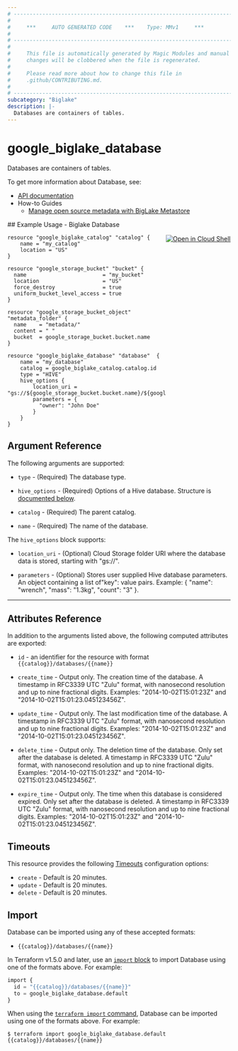 ```yaml
---
# ----------------------------------------------------------------------------
#
#     ***     AUTO GENERATED CODE    ***    Type: MMv1     ***
#
# ----------------------------------------------------------------------------
#
#     This file is automatically generated by Magic Modules and manual
#     changes will be clobbered when the file is regenerated.
#
#     Please read more about how to change this file in
#     .github/CONTRIBUTING.md.
#
# ----------------------------------------------------------------------------
subcategory: "Biglake"
description: |-
  Databases are containers of tables.
---
```


# google_biglake_database

Databases are containers of tables.


To get more information about Database, see:

* [API documentation](https://cloud.google.com/bigquery/docs/reference/biglake/rest/v1/projects.locations.catalogs.databases)
* How-to Guides
    * [Manage open source metadata with BigLake Metastore](https://cloud.google.com/bigquery/docs/manage-open-source-metadata#create_databases)

<div class = "oics-button" style="float: right; margin: 0 0 -15px">
  <a href="https://console.cloud.google.com/cloudshell/open?cloudshell_git_repo=https%3A%2F%2Fgithub.com%2Fterraform-google-modules%2Fdocs-examples.git&cloudshell_image=gcr.io%2Fcloudshell-images%2Fcloudshell%3Alatest&cloudshell_print=.%2Fmotd&cloudshell_tutorial=.%2Ftutorial.md&cloudshell_working_dir=biglake_database&open_in_editor=main.tf" target="_blank">
    <img alt="Open in Cloud Shell" src="//gstatic.com/cloudssh/images/open-btn.svg" style="max-height: 44px; margin: 32px auto; max-width: 100%;">
  </a>
</div>
## Example Usage - Biglake Database


```hcl
resource "google_biglake_catalog" "catalog" {
    name = "my_catalog"
    location = "US"
}

resource "google_storage_bucket" "bucket" {
  name                        = "my_bucket"
  location                    = "US"
  force_destroy               = true
  uniform_bucket_level_access = true
}

resource "google_storage_bucket_object" "metadata_folder" {
  name    = "metadata/"
  content = " "
  bucket  = google_storage_bucket.bucket.name
}

resource "google_biglake_database" "database"  {
    name = "my_database"
    catalog = google_biglake_catalog.catalog.id
    type = "HIVE"
    hive_options {
        location_uri = "gs://${google_storage_bucket.bucket.name}/${google_storage_bucket_object.metadata_folder.name}"
        parameters = {
          "owner": "John Doe"
        }
    }
}
```

## Argument Reference

The following arguments are supported:


* `type` -
  (Required)
  The database type.

* `hive_options` -
  (Required)
  Options of a Hive database.
  Structure is [documented below](#nested_hive_options).

* `catalog` -
  (Required)
  The parent catalog.

* `name` -
  (Required)
  The name of the database.


<a name="nested_hive_options"></a>The `hive_options` block supports:

* `location_uri` -
  (Optional)
  Cloud Storage folder URI where the database data is stored, starting with "gs://".

* `parameters` -
  (Optional)
  Stores user supplied Hive database parameters. An object containing a
  list of"key": value pairs.
  Example: { "name": "wrench", "mass": "1.3kg", "count": "3" }.

- - -



## Attributes Reference

In addition to the arguments listed above, the following computed attributes are exported:

* `id` - an identifier for the resource with format `{{catalog}}/databases/{{name}}`

* `create_time` -
  Output only. The creation time of the database. A timestamp in RFC3339
  UTC "Zulu" format, with nanosecond resolution and up to nine fractional
  digits. Examples: "2014-10-02T15:01:23Z" and
  "2014-10-02T15:01:23.045123456Z".

* `update_time` -
  Output only. The last modification time of the database. A timestamp in
  RFC3339 UTC "Zulu" format, with nanosecond resolution and up to nine
  fractional digits. Examples: "2014-10-02T15:01:23Z" and
  "2014-10-02T15:01:23.045123456Z".

* `delete_time` -
  Output only. The deletion time of the database. Only set after the
  database is deleted. A timestamp in RFC3339 UTC "Zulu" format, with
  nanosecond resolution and up to nine fractional digits. Examples:
  "2014-10-02T15:01:23Z" and "2014-10-02T15:01:23.045123456Z".

* `expire_time` -
  Output only. The time when this database is considered expired. Only set
  after the database is deleted. A timestamp in RFC3339 UTC "Zulu" format,
  with nanosecond resolution and up to nine fractional digits. Examples:
  "2014-10-02T15:01:23Z" and "2014-10-02T15:01:23.045123456Z".


## Timeouts

This resource provides the following
[Timeouts](https://developer.hashicorp.com/terraform/plugin/sdkv2/resources/retries-and-customizable-timeouts) configuration options:

- `create` - Default is 20 minutes.
- `update` - Default is 20 minutes.
- `delete` - Default is 20 minutes.

## Import


Database can be imported using any of these accepted formats:

* `{{catalog}}/databases/{{name}}`


In Terraform v1.5.0 and later, use an [`import` block](https://developer.hashicorp.com/terraform/language/import) to import Database using one of the formats above. For example:

```tf
import {
  id = "{{catalog}}/databases/{{name}}"
  to = google_biglake_database.default
}
```

When using the [`terraform import` command](https://developer.hashicorp.com/terraform/cli/commands/import), Database can be imported using one of the formats above. For example:

```
$ terraform import google_biglake_database.default {{catalog}}/databases/{{name}}
```
